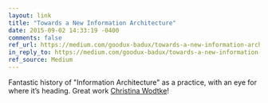 ```yaml
---
layout: link
title: "Towards a New Information Architecture"
date: 2015-09-02 14:33:19 -0400
comments: false
ref_url: https://medium.com/goodux-badux/towards-a-new-information-architecture-f38b5cc904c0
in_reply_to: https://medium.com/goodux-badux/towards-a-new-information-architecture-f38b5cc904c0
ref_source: Medium
---
```


Fantastic history of "Information Architecture" as a practice, with an eye for where it’s heading. Great work [Christina Wodtke](http://www.cwodtke.com)!